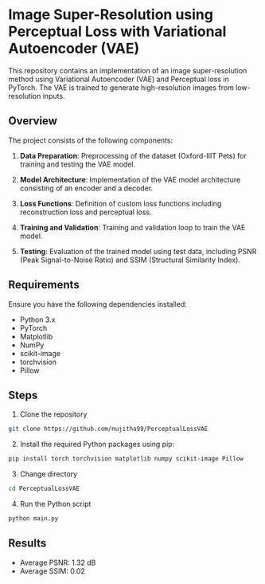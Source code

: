 # Image Super-Resolution using Perceptual Loss with Variational Autoencoder (VAE)

This repository contains an implementation of an image super-resolution method using Variational Autoencoder (VAE) and Perceptual loss in PyTorch. The VAE is trained to generate high-resolution images from low-resolution inputs.

## Overview

The project consists of the following components:

1. **Data Preparation**: Preprocessing of the dataset (Oxford-IIIT Pets) for training and testing the VAE model.

2. **Model Architecture**: Implementation of the VAE model architecture consisting of an encoder and a decoder.

3. **Loss Functions**: Definition of custom loss functions including reconstruction loss and perceptual loss.

4. **Training and Validation**: Training and validation loop to train the VAE model.

5. **Testing**: Evaluation of the trained model using test data, including PSNR (Peak Signal-to-Noise Ratio) and SSIM (Structural Similarity Index).

## Requirements

Ensure you have the following dependencies installed:

- Python 3.x
- PyTorch
- Matplotlib
- NumPy
- scikit-image
- torchvision
- Pillow

## Steps

1. Clone the repository

```bash
git clone https://github.com/nujitha99/PerceptualLossVAE
```

2. Install the required Python packages using pip:

```bash
pip install torch torchvision matplotlib numpy scikit-image Pillow
```

3. Change directory

```bash
cd PerceptualLossVAE
```

4.  Run the Python script
```bash
python main.py
```

## Results
- Average PSNR: 1.32 dB
- Average SSIM: 0.02
